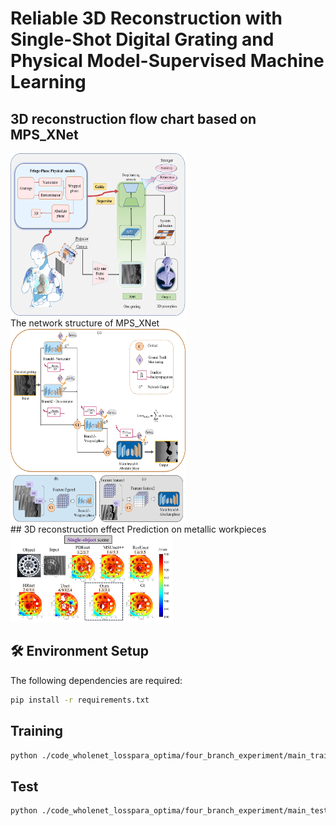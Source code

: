 # Reliable 3D Reconstruction with Single-Shot Digital Grating and Physical Model-Supervised Machine Learning

## 3D reconstruction flow chart based on MPS_XNet 
<div>
 <img src="./code_wholenet_losspara_optima/images1/main_figure.png" height="260" width="280"/ >
</div>
 The network structure of MPS_XNet 
 <div>
 <img src="./code_wholenet_losspara_optima/images1/psmp_x.png" height="310" width="280"/>
</div>
## 3D reconstruction effect
Prediction on metallic workpieces
<div>
<img src="./code_wholenet_losspara_optima/images1/3D_metal1.png" height="140" width="260"/>
</div>

   
## 🛠️ Environment Setup

The following dependencies are required:

```bash
pip install -r requirements.txt
```
## Training

```bash
python ./code_wholenet_losspara_optima/four_branch_experiment/main_train.py \
```

## Test

```bash
python ./code_wholenet_losspara_optima/four_branch_experiment/main_test.py \
```
